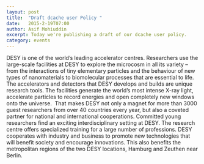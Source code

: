 ```yaml
---
layout: post
title:  "Draft dcache user Policy "
date:   2015-2-19T07:00
author: Asif Mohiuddin
excerpt: Today we're publishing a draft of our dcache user policy.
category: events
---
```


DESY is one of the world’s leading accelerator centres. Researchers use the large-scale facilities at DESY to explore the microcosm in all its variety – from the interactions of tiny elementary particles and the behaviour of new types of nanomaterials to biomolecular processes that are essential to life. The accelerators and detectors that DESY develops and builds are unique research tools. The facilities generate the world’s most intense X-ray light, accelerate particles to record energies and open completely new windows onto the universe.  That makes DESY not only a magnet for more than 3000 guest researchers from over 40 countries every year, but also a coveted partner for national and international cooperations. Committed young researchers find an exciting interdisciplinary setting at DESY. The research centre offers specialized training for a large number of professions. DESY cooperates with industry and business to promote new technologies that will benefit society and encourage innovations. This also benefits the metropolitan regions of the two DESY locations, Hamburg and Zeuthen near Berlin.
